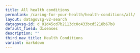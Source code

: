 ```yaml
---
title: All health conditions
permalink: /caring-for-your-health/health-conditions/all/
layout: datagovsg-v2-search
datagovsg-id: d_01d45cd7b2113dc0c433bcd5218b67b8
default_field: diseases
description: ""
third_nav_title: Health Conditions
variant: markdown
---
```

